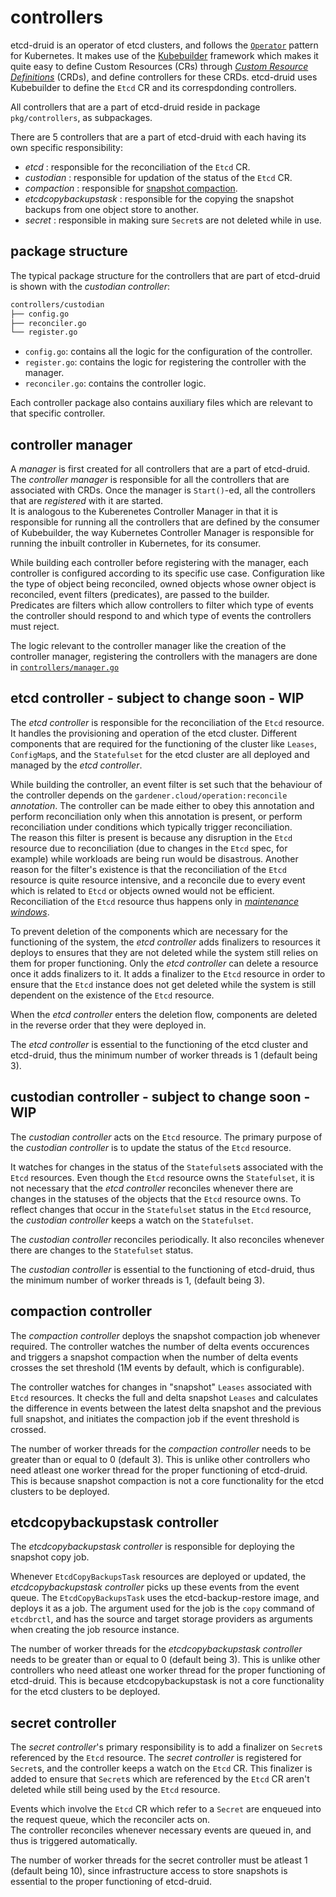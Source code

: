 # controllers

etcd-druid is an operator of etcd clusters, and follows the
[`Operator`](https://kubernetes.io/docs/concepts/extend-kubernetes/operator/) pattern for Kubernetes.
It makes use of the [Kubebuilder](https://github.com/kubernetes-sigs/kubebuilder) framework which makes it quite easy 
to define Custom Resources (CRs) through 
[*Custom Resource Definitions*](https://kubernetes.io/docs/tasks/extend-kubernetes/custom-resources/custom-resource-definitions/)
(CRDs), and define controllers for these CRDs.
etcd-druid uses Kubebuilder to define the `Etcd` CR and its correspdonding controllers.
<!--- the autogenerated API documents are to be linked for the etcd CR  -->

All controllers that are a part of etcd-druid reside in package `pkg/controllers`, as subpackages.

There are 5 controllers that are a part of etcd-druid with each having its own specific responsibility:

- *etcd* : responsible for the reconciliation of the `Etcd` CR.
- *custodian* : responsible for updation of the status of the `Etcd` CR.
- *compaction* : responsible for [snapshot compaction](/docs/proposals/02-snapshot-compaction.md).
- *etcdcopybackupstask* : responsible for the copying the snapshot backups from one object store to another.
- *secret* : responsible in making sure `Secret`s are not deleted while in use.

## package structure

The typical package structure for the controllers that are part of etcd-druid is shown with the *custodian controller*:

``` bash
controllers/custodian
├── config.go
├── reconciler.go
└── register.go
````

- `config.go`: contains all the logic for the configuration of the controller.
- `register.go`: contains the logic for registering the controller with the manager.
- `reconciler.go`: contains the controller logic.

Each controller package also contains auxiliary files which are relevant to that specific controller.

## controller manager

A *manager* is first created for all controllers that are a part of etcd-druid.
The *controller manager* is responsible for all the controllers that are associated with CRDs.
Once the manager is `Start()`-ed, all the controllers that are *registered* with it are started.  
It is analogous to the Kuberenetes Controller Manager in that it is responsible for running all the controllers
that are defined by the consumer of Kubebuilder, the way Kubernetes Controller Manager is responsible for running the
inbuilt controller in Kubernetes, for its consumer.

While building each controller before registering with the manager, each controller is configured according to its
specific use case. Configuration like the type of object being reconciled, owned objects whose owner object is
reconciled, event filters (predicates), are passed to the builder.  
Predicates are filters which allow controllers to filter which type of events the controller should respond to and
which type of events the controllers must reject.

The logic relevant to the controller manager like the creation of the controller manager, registering the controllers
with the managers are done in [`controllers/manager.go`](/controllers/manager.go)

## etcd controller - **subject to change soon - WIP**

The *etcd controller* is responsible for the reconciliation of the `Etcd` resource.
It handles the provisioning and operation of the etcd cluster. Different components that are required for the 
functioning of the cluster like `Leases`, `ConfigMap`s, and the `Statefulset` for the etcd cluster are all deployed and 
managed by the *etcd controller*.

While building the controller, an event filter is set such that the behaviour of the controller depends on the
`gardener.cloud/operation:reconcile` *annotation*. The controller can be made either to obey this annotation
and perform reconciliation only when this annotation is present, or perform reconciliation under conditions which
typically trigger reconciliation.  
The reason this filter is present is because any disruption in the `Etcd` resource due to reconciliation 
(due to changes in the `Etcd` spec, for example) while workloads are being run would be disastrous. 
Another reason for the filter's existence is that the reconciliation of the `Etcd` resource is quite resource
intensive, and a reconcile due to every event which is related to `Etcd` or objects owned would not be efficient.  
Reconciliation of the `Etcd` resource thus happens only in
[*maintenance windows*](https://github.com/gardener/gardener/blob/master/docs/usage/shoot_maintenance.md).

To prevent deletion of the components which are necessary for the functioning of the system, the *etcd controller*
adds finalizers to resources it deploys to ensures that they are not deleted while the system still relies on them
for proper functioning. Only the *etcd controller* can delete a resource once it adds finalizers to it.
It adds a finalizer to the `Etcd` resource in order to ensure that the `Etcd` instance does not get deleted while
the system is still dependent on the existence of the `Etcd` resource. 

When the *etcd controller* enters the deletion flow, components are deleted in the reverse order that they were
deployed in.

The *etcd controller* is essential to the functioning of the etcd cluster and etcd-druid, thus the minimum number of
worker threads is 1 (default being 3).

## custodian controller - **subject to change soon - WIP** 

The *custodian controller* acts on the `Etcd` resource.
The primary purpose of the *custodian controller* is to update the status of the `Etcd` resource.

It watches for changes in the status of the `Statefulset`s associated with the `Etcd` resources.
Even though the `Etcd` resource owns the `Statefulset`, it is not necessary that the *etcd controller* 
reconciles whenever there are changes in the statuses of the objects that the `Etcd` resource owns.
To reflect changes that occur in the `Statefulset` status in the `Etcd` resource, the *custodian controller*
keeps a watch on the `Statefulset`.

The *custodian controller* reconciles periodically. It also reconciles whenever there are changes to
the `Statefulset` status.

The *custodian controller* is essential to the functioning of etcd-druid, thus the minimum number of
worker threads is 1, (default being 3).

## compaction controller

The *compaction controller* deploys the snapshot compaction job whenever required.
The controller watches the number of delta events occurences and triggers a snapshot compaction when the number of
delta events crosses the set threshold (1M events by default, which is configurable).

The controller watches for changes in "snapshot" `Leases` associated with `Etcd` resources.
It checks the full and delta snapshot `Leases` and calculates the difference in events between the latest
delta snapshot and the previous full snapshot, and initiates the compaction job if the event threshold is crossed.

The number of worker threads for the *compaction controller* needs to be greater than or equal to 0 (default 3).
This is unlike other controllers who need atleast one worker thread for the proper functioning of etcd-druid.
This is because snapshot compaction is not a core functionality for the etcd clusters to be deployed.

## etcdcopybackupstask controller

The *etcdcopybackupstask controller* is responsible for deploying the snapshot copy job.

Whenever `EtcdCopyBackupsTask` resources are deployed or updated, the *etcdcopybackupstask controller* picks up these
events from the event queue.
The `EtcdCopyBackupsTask` uses the etcd-backup-restore image, and deploys it as a job. The argument used for the job
is the `copy` command of `etcdbrctl`, and has the source and target storage providers as arguments when creating
the job resource instance.

The number of worker threads for the *etcdcopybackupstask controller* needs to be greater than or equal to 0 (default
being 3). This is unlike other controllers who need atleast one worker thread for the proper functioning of etcd-druid.
This is because etcdcopybackupstask is not a core functionality for the etcd clusters to be deployed.

## secret controller

The *secret controller*'s primary responsibility is to add a finalizer on `Secret`s referenced by the `Etcd` resource.
The *secret controller* is registered for `Secret`s, and the controller keeps a watch on the `Etcd` CR.
This finalizer is added to ensure that `Secret`s which are referenced by the `Etcd` CR aren't deleted while still
being used by the `Etcd` resource.

Events which involve the `Etcd` CR which refer to a `Secret` are enqueued into the request queue, which the reconciler
acts on.  
The controller reconciles whenever necessary events are queued in, and thus is triggered automatically.

The number of worker threads for the secret controller must be atleast 1 (default being 10), since infrastructure
access to store snapshots is essential to the proper functioning of etcd-druid.
